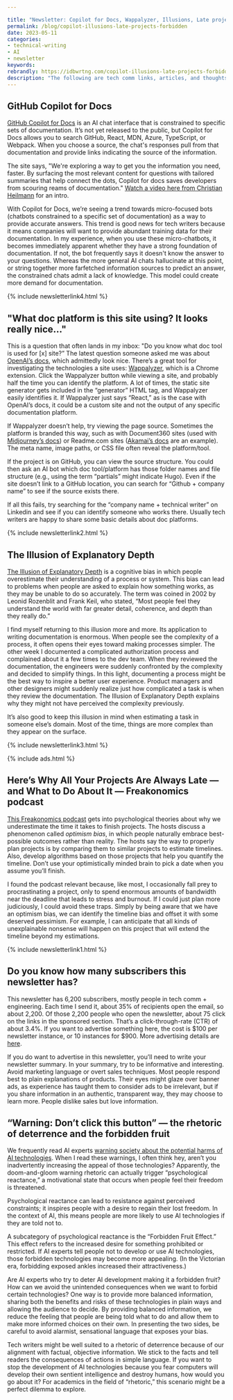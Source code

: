 ```yaml
---

title: "Newsletter: Copilot for Docs, Wappalyzer, Illusions, Late projects, Forbidden Fruit"
permalink: /blog/copilot-illusions-late-projects-forbidden
date: 2023-05-11
categories:
- technical-writing
- AI
- newsletter
keywords: 
rebrandly: https://idbwrtng.com/copilot-illusions-late-projects-forbidden
description: "The following are tech comm links, articles, and thoughts for May 11, 2023."
---
```


## GitHub Copilot for Docs

[GitHub Copilot for Docs](https://githubnext.com/projects/copilot-for-docs) is an AI chat interface that is constrained to specific sets of documentation. It’s not yet released to the public, but Copilot for Docs allows you to search GitHub, React, MDN, Azure, TypeScript, or Webpack. When you choose a source, the chat's responses pull from that documentation and provide links indicating the source of the information.

The site says, "We're exploring a way to get you the information you need, faster. By surfacing the most relevant content for questions with tailored summaries that help connect the dots, Copilot for docs saves developers from scouring reams of documentation." [Watch a video here from Christian Heilmann](https://christianheilmann.com/2023/04/05/github-copilot-for-docs-putting-the-fun-into-rtfm/) for an intro.

With Copilot for Docs, we’re seeing a trend towards micro-focused bots (chatbots constrained to a specific set of documentation) as a way to provide accurate answers. This trend is good news for tech writers because it means companies will want to provide abundant training data for their documentation. In my experience, when you use these micro-chatbots, it becomes immediately apparent whether they have a strong foundation of documentation. If not, the bot frequently says it doesn't know the answer to your questions. Whereas the more general AI chats hallucinate at this point, or string together more farfetched information sources to predict an answer, the constrained chats admit a lack of knowledge. This model could create more demand for documentation.

{% include newsletterlink4.html %}

## "What doc platform is this site using? It looks really nice…"

This is a question that often lands in my inbox: "Do you know what doc tool is used for [x] site?” The latest question someone asked me was about [OpenAI’s docs](https://platform.openai.com/docs/introduction), which admittedly look nice. There’s a great tool for investigating the technologies a site uses: [Wappalyzer](https://chrome.google.com/webstore/detail/wappalyzer-technology-pro/gppongmhjkpfnbhagpmjfkannfbllamg), which is a Chrome extension. Click the Wappalyzer button while viewing a site, and probably half the time you can identify the platform. A lot of times, the static site generator gets included in the “generator” HTML tag, and Wappalyzer easily identifies it. If Wappalyzer just says “React,” as is the case with OpenAI’s docs, it could be a custom site and not the output of any specific documentation platform. 

If Wappalyzer doesn’t help, try viewing the page source. Sometimes the platform is branded this way, such as with Document360 sites (used with [Midjourney’s docs](https://docs.midjourney.com/)) or Readme.com sites ([Akamai’s docs](https://techdocs.akamai.com/home) are an example). The meta name, image paths, or CSS file often reveal the platform/tool. 

If the project is on GitHub, you can view the source structure. You could then ask an AI bot which doc tool/platform has those folder names and file structure (e.g., using the term “partials” might indicate Hugo). Even if the site doesn’t link to a GitHub location, you can search for “Github + company name” to see if the source exists there.

If all this fails, try searching for the “company name + technical writer” on Linkedin and see if you can identify someone who works there. Usually tech writers are happy to share some basic details about doc platforms.

{% include newsletterlink2.html %}

## The Illusion of Explanatory Depth

[The Illusion of Explanatory Depth](https://www.edge.org/response-detail/27117) is a cognitive bias in which people overestimate their understanding of a process or system. This bias can lead to problems when people are asked to explain how something works, as they may be unable to do so accurately. The term was coined in 2002 by Leonid Rozenblit and Frank Keil, who stated, “Most people feel they understand the world with far greater detail, coherence, and depth than they really do.”

I find myself returning to this illusion more and more. Its application to writing documentation is enormous. When people see the complexity of a process, it often opens their eyes toward making processes simpler. The other week I documented a complicated authorization process and complained about it a few times to the dev team. When they reviewed the documentation, the engineers were suddenly confronted by the complexity and decided to simplify things. In this light, documenting a process might be the best way to inspire a better user experience. Product managers and other designers might suddenly realize just how complicated a task is when they review the documentation. The Illusion of Explanatory Depth explains why they might not have perceived the complexity previously.

It’s also good to keep this illusion in mind when estimating a task in someone else’s domain. Most of the time, things are more complex than they appear on the surface. 

{% include newsletterlink3.html %}

{% include ads.html %}

## Here’s Why All Your Projects Are Always Late — and What to Do About It — Freakonomics podcast

[This Freakonomics podcast](https://freakonomics.com/podcast/heres-why-all-your-projects-are-always-late-and-what-to-do-about-it/) gets into psychological theories about why we underestimate the time it takes to finish projects. The hosts discuss a phenomenon called _optimism bias_, in which people naturally embrace best-possible outcomes rather than reality. The hosts say the way to properly plan projects is by comparing them to similar projects to estimate timelines. Also, develop algorithms based on those projects that help you quantify the timeline. Don’t use your optimistically minded brain to pick a date when you assume you’ll finish. 

I found the podcast relevant because, like most, I occasionally fall prey to procrastinating a project, only to spend enormous amounts of bandwidth near the deadline that leads to stress and burnout. If I could just plan more judiciously, I could avoid these traps. Simply by being aware that we have an optimism bias, we can identify the timeline bias and offset it with some deserved pessimism. For example, I can anticipate that all kinds of unexplainable nonsense will happen on this project that will extend the timeline beyond my estimations.

{% include newsletterlink1.html %}

## Do you know how many subscribers this newsletter has?

This newsletter has 6,200 subscribers, mostly people in tech comm + engineering. Each time I send it, about 35% of recipients open the email, so about 2,200. Of those 2,200 people who open the newsletter, about 75 click on the links in the sponsored section. That’s a click-through-rate (CTR) of about 3.4%. If you want to advertise something here, the cost is $100 per newsletter instance, or 10 instances for $900. More advertising details are [here](https://idratherbewriting.com/advertising/#newsletter_summaries).

If you do want to advertise in this newsletter, you’ll need to write your newsletter summary. In your summary, try to be informative and interesting. Avoid marketing language or overt sales techniques. Most people respond best to plain explanations of products. Their eyes might glaze over banner ads, as experience has taught them to consider ads to be irrelevant, but if you share information in an authentic, transparent way, they may choose to learn more. People dislike sales but love information.

## “Warning: Don’t click this button” — the rhetoric of deterrence and the forbidden fruit

We frequently read AI experts [warning society about the potential harms of AI technologies](https://www.bbc.com/news/world-us-canada-65452940). When I read these warnings, I often think hey, aren’t you inadvertently increasing the appeal of those technologies? Apparently, the doom-and-gloom warning rhetoric can actually trigger “psychological reactance,” a motivational state that occurs when people feel their freedom is threatened. 

Psychological reactance can lead to resistance against perceived constraints; it inspires people with a desire to regain their lost freedom. In the context of AI, this means people are more likely to use AI technologies if they are told not to.

A subcategory of psychological reactance is the “Forbidden Fruit Effect.” This effect refers to the increased desire for something prohibited or restricted. If AI experts tell people not to develop or use AI technologies, those forbidden technologies may become more appealing. (In the Victorian era, forbidding exposed ankles increased their attractiveness.)

Are AI experts who try to deter AI development making it a forbidden fruit? How can we avoid the unintended consequences when we want to forbid certain technologies? One way is to provide more balanced information, sharing both the benefits and risks of these technologies in plain ways and allowing the audience to decide. By providing balanced information, we reduce the feeling that people are being told what to do and allow them to make more informed choices on their own. In presenting the two sides, be careful to avoid alarmist, sensational language that exposes your bias.

Tech writers might be well suited to a rhetoric of deterrence because of our alignment with factual, objective information. We stick to the facts and tell readers the consequences of actions in simple language. If you want to stop the development of AI technologies because you fear computers will develop their own sentient intelligence and destroy humans, how would you go about it? For academics in the field of “rhetoric,” this scenario might be a perfect dilemma to explore.
